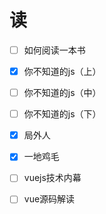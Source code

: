 # 读

- [ ] 如何阅读一本书
- [x] 你不知道的js（上）
- [ ] 你不知道的js（中）
- [ ] 你不知道的js（下）
- [x] 局外人
- [x] 一地鸡毛
- [ ] vuejs技术内幕
- [ ] vue源码解读

